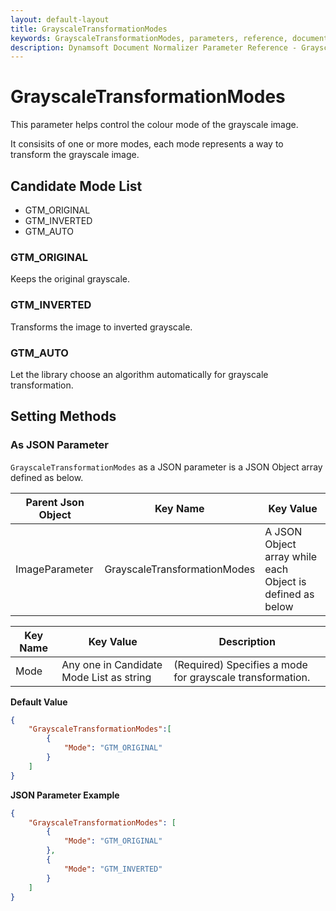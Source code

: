 ```yaml
---
layout: default-layout
title: GrayscaleTransformationModes
keywords: GrayscaleTransformationModes, parameters, reference, documentation
description: Dynamsoft Document Normalizer Parameter Reference - GrayscaleTransformationModes
---
```


# GrayscaleTransformationModes

This parameter helps control the colour mode of the grayscale image.

It consisits of one or more modes, each mode represents a way to transform the grayscale image.

## Candidate Mode List

- GTM_ORIGINAL
- GTM_INVERTED
- GTM_AUTO

### GTM_ORIGINAL

Keeps the original grayscale.

### GTM_INVERTED

Transforms the image to inverted grayscale.

### GTM_AUTO

Let the library choose an algorithm automatically for grayscale transformation.

## Setting Methods

### As JSON Parameter

`GrayscaleTransformationModes` as a JSON parameter is a JSON Object array defined as below.

| Parent Json Object | Key Name | Key Value |
| ------------------ | ------------------- | ---------- |
| ImageParameter | GrayscaleTransformationModes | A JSON Object array while each Object is defined as below |

| Key Name | Key Value | Description |
| -------- | --------- | ----------- |
| Mode | Any one in Candidate Mode List as string | (Required) Specifies a mode for grayscale transformation.  |

**Default Value**

```json
{
    "GrayscaleTransformationModes":[
        {
            "Mode": "GTM_ORIGINAL"
        }
    ]
}
```

**JSON Parameter Example**

```json
{
    "GrayscaleTransformationModes": [
        {
            "Mode": "GTM_ORIGINAL"
        },
        {
            "Mode": "GTM_INVERTED" 
        }
    ]
}
```
